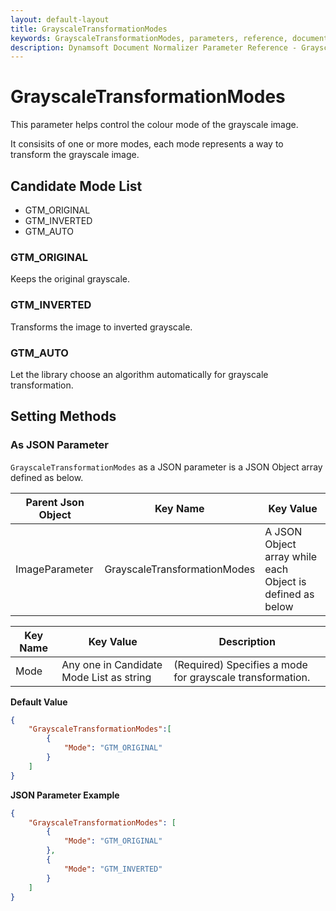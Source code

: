 ```yaml
---
layout: default-layout
title: GrayscaleTransformationModes
keywords: GrayscaleTransformationModes, parameters, reference, documentation
description: Dynamsoft Document Normalizer Parameter Reference - GrayscaleTransformationModes
---
```


# GrayscaleTransformationModes

This parameter helps control the colour mode of the grayscale image.

It consisits of one or more modes, each mode represents a way to transform the grayscale image.

## Candidate Mode List

- GTM_ORIGINAL
- GTM_INVERTED
- GTM_AUTO

### GTM_ORIGINAL

Keeps the original grayscale.

### GTM_INVERTED

Transforms the image to inverted grayscale.

### GTM_AUTO

Let the library choose an algorithm automatically for grayscale transformation.

## Setting Methods

### As JSON Parameter

`GrayscaleTransformationModes` as a JSON parameter is a JSON Object array defined as below.

| Parent Json Object | Key Name | Key Value |
| ------------------ | ------------------- | ---------- |
| ImageParameter | GrayscaleTransformationModes | A JSON Object array while each Object is defined as below |

| Key Name | Key Value | Description |
| -------- | --------- | ----------- |
| Mode | Any one in Candidate Mode List as string | (Required) Specifies a mode for grayscale transformation.  |

**Default Value**

```json
{
    "GrayscaleTransformationModes":[
        {
            "Mode": "GTM_ORIGINAL"
        }
    ]
}
```

**JSON Parameter Example**

```json
{
    "GrayscaleTransformationModes": [
        {
            "Mode": "GTM_ORIGINAL"
        },
        {
            "Mode": "GTM_INVERTED" 
        }
    ]
}
```
